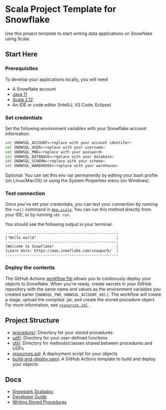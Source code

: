 # Scala Project Template for Snowflake

Use this project template to start writing data applications on Snowflake using Scala.

## Start Here

### Prerequisites

To develop your applications locally, you will need

- A Snowflake account
- [Java 11](https://adoptium.net/temurin/releases/?version=11)
- [Scala 2.12](https://www.scala-lang.org/download/)
- An IDE or code editor (IntelliJ, VS Code, Eclipse)

### Set credentials

Set the following environment variables with your Snowflake account information:

```bash
set SNOWSQL_ACCOUNT=<replace with your account identifer>
set SNOWSQL_USER=<replace with your username>
set SNOWSQL_PWD=<replace with your password>
set SNOWSQL_DATABASE=<replace with your database>
set SNOWSQL_SCHEMA=<replace with your schema>
set SNOWSQL_WAREHOUSE=<replace with your warehouse>
```

Optional: You can set this env var permanently by editing your bash profile (on Linux/MacOS) or 
using the System Properties menu (on Windows).

### Test connection

Once you've set your credentials, you can test your connection by running the `run()` command 
in [`App.scala`](src/main/scala/org/example/procedure/App.scala). You can run this method directly from your IDE, or by
running `sbt run`.

You should see the following output in your terminal:

```
---------------------------------------------------
|"Hello world"                                    |
---------------------------------------------------
|Welcome to Snowflake!                            |
|Learn more: https://www.snowflake.com/snowpark/  |
---------------------------------------------------
```

### Deploy the contents

The GitHub Actions [workflow file](.github/workflows/build-and-deploy.yml) allows you to continously deploy your objects to Snowflake. When you're ready,
create secrets in your GitHub repository with the same name and values as the environment variables you created earler (`SNOWSQL_PWD`, `SNOWSQL_ACCOUNT`, etc.). The workflow will create a stage, upload the compiled .jar, and create the stored procedure object. For more information, see [`resources.sql`](resources.sql).

## Project Structure

- [procedure/](src/main/scala/com/example/procedure/): Directory for your stored procedures
- [udf/](src/main/scala/com/example/udf/): Directory for your user-defined functions
- [util/](src/main/scala/com/example/util/): Directory for methods/classes shared between procedures and UDFs 
- [resources.sql](resources.sql): A deployment script for your objects
- [build-and-deploy.yaml](.github/workflows/build-and-deploy.yml): A GitHub Actions template to build and deploy your objects

## Docs

- [Snowpark Scaladoc](https://docs.snowflake.com/en/developer-guide/snowpark/reference/scala/com/snowflake/snowpark/index.html)
- [Developer Guide](https://docs.snowflake.com/en/developer-guide/snowpark/scala/index.html)
- [Writing Stored Procedures](https://docs.snowflake.com/en/sql-reference/stored-procedures-scala.html)
